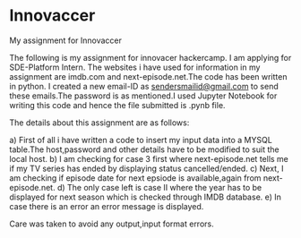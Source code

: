 # Innovaccer
My assignment for Innovaccer

The following is my assignment for innovacer hackercamp.
I am applying for SDE-Platform Intern.
The websites i have used for information in my assignment are imdb.com and next-episode.net.The code has been written in python.
I created a new email-ID as sendersmailid@gmail.com to send these emails.The password is as mentioned.I used Jupyter Notebook for writing this code and hence the file submitted is .pynb file.

The details about this assignment are as follows:

  a) First of all i have written a code to insert my input data into a MYSQL table.The host,password and other details have to be modified      to suit the local host.
  b) I am checking for case 3 first where next-episode.net tells me if my TV series has ended by displaying status cancelled/ended.
  c) Next, I am checking if episode date for next epsiode is available,again from next-episode.net.
  d) The only case left is case II where the year has to be displayed for next season which is checked through IMDB database.
  e) In case there is an error an error message is displayed.
  
  Care was taken to avoid any output,input format errors.
